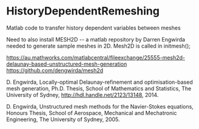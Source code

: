 # HistoryDependentRemeshing
Matlab code to transfer history dependent variables between meshes

Need to also install MESH2D --  a matlab repository by  Darren Engwirda needed to generate sample meshes in 2D. 
Mesh2D is called in initmesh();

https://au.mathworks.com/matlabcentral/fileexchange/25555-mesh2d-delaunay-based-unstructured-mesh-generation
https://github.com/dengwirda/mesh2d


D. Engwirda, Locally-optimal Delaunay-refinement and optimisation-based mesh generation, Ph.D. Thesis, School of Mathematics and Statistics, The University of Sydney, http://hdl.handle.net/2123/13148, 2014.

D. Engwirda, Unstructured mesh methods for the Navier-Stokes equations, Honours Thesis, School of Aerospace, Mechanical and Mechatronic Engineering, The University of Sydney, 2005.
